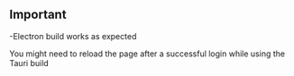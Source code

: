 ## Important

-Electron build works as expected

You might need to reload the page after a successful login while using the Tauri build
